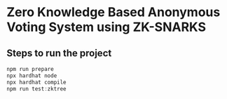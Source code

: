 # Zero Knowledge Based Anonymous Voting System using ZK-SNARKS
## Steps to run the project
```js
npm run prepare
npx hardhat node
npx hardhat compile
npm run test:zktree
```